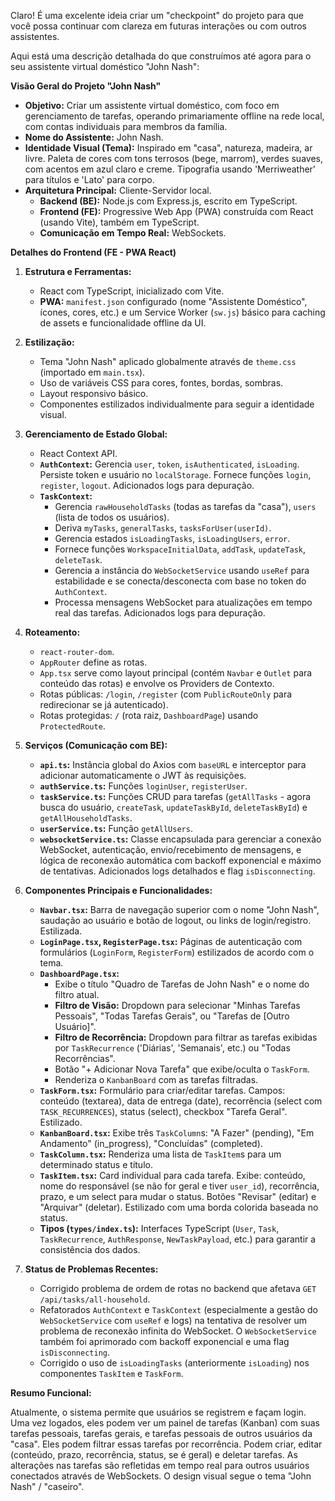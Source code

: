 Claro! É uma excelente ideia criar um "checkpoint" do projeto para que você possa continuar com clareza em futuras interações ou com outros assistentes.

Aqui está uma descrição detalhada do que construímos até agora para o seu assistente virtual doméstico "John Nash":

**Visão Geral do Projeto "John Nash"**

* **Objetivo:** Criar um assistente virtual doméstico, com foco em gerenciamento de tarefas, operando primariamente offline na rede local, com contas individuais para membros da família.
* **Nome do Assistente:** John Nash.
* **Identidade Visual (Tema):** Inspirado em "casa", natureza, madeira, ar livre. Paleta de cores com tons terrosos (bege, marrom), verdes suaves, com acentos em azul claro e creme. Tipografia usando 'Merriweather' para títulos e 'Lato' para corpo.
* **Arquitetura Principal:** Cliente-Servidor local.
    * **Backend (BE):** Node.js com Express.js, escrito em TypeScript.
    * **Frontend (FE):** Progressive Web App (PWA) construída com React (usando Vite), também em TypeScript.
    * **Comunicação em Tempo Real:** WebSockets.

**Detalhes do Frontend (FE - PWA React)**

1.  **Estrutura e Ferramentas:**
    * React com TypeScript, inicializado com Vite.
    * **PWA:** `manifest.json` configurado (nome "Assistente Doméstico", ícones, cores, etc.) e um Service Worker (`sw.js`) básico para caching de assets e funcionalidade offline da UI.

2.  **Estilização:**
    * Tema "John Nash" aplicado globalmente através de `theme.css` (importado em `main.tsx`).
    * Uso de variáveis CSS para cores, fontes, bordas, sombras.
    * Layout responsivo básico.
    * Componentes estilizados individualmente para seguir a identidade visual.

3.  **Gerenciamento de Estado Global:**
    * React Context API.
    * **`AuthContext`:** Gerencia `user`, `token`, `isAuthenticated`, `isLoading`. Persiste token e usuário no `localStorage`. Fornece funções `login`, `register`, `logout`. Adicionados logs para depuração.
    * **`TaskContext`:**
        * Gerencia `rawHouseholdTasks` (todas as tarefas da "casa"), `users` (lista de todos os usuários).
        * Deriva `myTasks`, `generalTasks`, `tasksForUser(userId)`.
        * Gerencia estados `isLoadingTasks`, `isLoadingUsers`, `error`.
        * Fornece funções `WorkspaceInitialData`, `addTask`, `updateTask`, `deleteTask`.
        * Gerencia a instância do `WebSocketService` usando `useRef` para estabilidade e se conecta/desconecta com base no token do `AuthContext`.
        * Processa mensagens WebSocket para atualizações em tempo real das tarefas. Adicionados logs para depuração.

4.  **Roteamento:**
    * `react-router-dom`.
    * `AppRouter` define as rotas.
    * `App.tsx` serve como layout principal (contém `Navbar` e `Outlet` para conteúdo das rotas) e envolve os Providers de Contexto.
    * Rotas públicas: `/login`, `/register` (com `PublicRouteOnly` para redirecionar se já autenticado).
    * Rotas protegidas: `/` (rota raiz, `DashboardPage`) usando `ProtectedRoute`.

5.  **Serviços (Comunicação com BE):**
    * **`api.ts`:** Instância global do Axios com `baseURL` e interceptor para adicionar automaticamente o JWT às requisições.
    * **`authService.ts`:** Funções `loginUser`, `registerUser`.
    * **`taskService.ts`:** Funções CRUD para tarefas (`getAllTasks` - agora busca do usuário, `createTask`, `updateTaskById`, `deleteTaskById`) e `getAllHouseholdTasks`.
    * **`userService.ts`:** Função `getAllUsers`.
    * **`websocketService.ts`:** Classe encapsulada para gerenciar a conexão WebSocket, autenticação, envio/recebimento de mensagens, e lógica de reconexão automática com backoff exponencial e máximo de tentativas. Adicionados logs detalhados e flag `isDisconnecting`.

6.  **Componentes Principais e Funcionalidades:**
    * **`Navbar.tsx`:** Barra de navegação superior com o nome "John Nash", saudação ao usuário e botão de logout, ou links de login/registro. Estilizada.
    * **`LoginPage.tsx`, `RegisterPage.tsx`:** Páginas de autenticação com formulários (`LoginForm`, `RegisterForm`) estilizados de acordo com o tema.
    * **`DashboardPage.tsx`:**
        * Exibe o título "Quadro de Tarefas de John Nash" e o nome do filtro atual.
        * **Filtro de Visão:** Dropdown para selecionar "Minhas Tarefas Pessoais", "Todas Tarefas Gerais", ou "Tarefas de [Outro Usuário]".
        * **Filtro de Recorrência:** Dropdown para filtrar as tarefas exibidas por `TaskRecurrence` ('Diárias', 'Semanais', etc.) ou "Todas Recorrências".
        * Botão "+ Adicionar Nova Tarefa" que exibe/oculta o `TaskForm`.
        * Renderiza o `KanbanBoard` com as tarefas filtradas.
    * **`TaskForm.tsx`:** Formulário para criar/editar tarefas. Campos: conteúdo (textarea), data de entrega (date), recorrência (select com `TASK_RECURRENCES`), status (select), checkbox "Tarefa Geral". Estilizado.
    * **`KanbanBoard.tsx`:** Exibe três `TaskColumn`s: "A Fazer" (pending), "Em Andamento" (in_progress), "Concluídas" (completed).
    * **`TaskColumn.tsx`:** Renderiza uma lista de `TaskItem`s para um determinado status e título.
    * **`TaskItem.tsx`:** Card individual para cada tarefa. Exibe: conteúdo, nome do responsável (se não for geral e tiver `user_id`), recorrência, prazo, e um select para mudar o status. Botões "Revisar" (editar) e "Arquivar" (deletar). Estilizado com uma borda colorida baseada no status.
    * **Tipos (`types/index.ts`):** Interfaces TypeScript (`User`, `Task`, `TaskRecurrence`, `AuthResponse`, `NewTaskPayload`, etc.) para garantir a consistência dos dados.

7.  **Status de Problemas Recentes:**
    * Corrigido problema de ordem de rotas no backend que afetava `GET /api/tasks/all-household`.
    * Refatorados `AuthContext` e `TaskContext` (especialmente a gestão do `WebSocketService` com `useRef` e logs) na tentativa de resolver um problema de reconexão infinita do WebSocket. O `WebSocketService` também foi aprimorado com backoff exponencial e uma flag `isDisconnecting`.
    * Corrigido o uso de `isLoadingTasks` (anteriormente `isLoading`) nos componentes `TaskItem` e `TaskForm`.

**Resumo Funcional:**

Atualmente, o sistema permite que usuários se registrem e façam login. Uma vez logados, eles podem ver um painel de tarefas (Kanban) com suas tarefas pessoais, tarefas gerais, e tarefas pessoais de outros usuários da "casa". Eles podem filtrar essas tarefas por recorrência. Podem criar, editar (conteúdo, prazo, recorrência, status, se é geral) e deletar tarefas. As alterações nas tarefas são refletidas em tempo real para outros usuários conectados através de WebSockets. O design visual segue o tema "John Nash" / "caseiro".